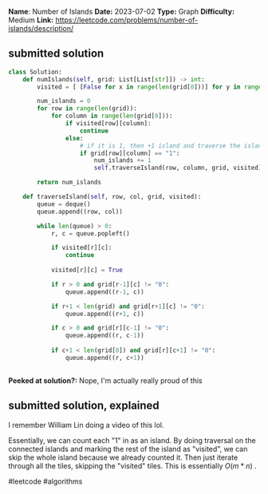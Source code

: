 
**Name**: Number of Islands
**Date:** 2023-07-02
**Type:** Graph
**Difficulty:** Medium
**Link:** https://leetcode.com/problems/number-of-islands/description/



## submitted solution
```python
class Solution:
    def numIslands(self, grid: List[List[str]]) -> int:
        visited = [ [False for x in range(len(grid[0]))] for y in range(len(grid))]

        num_islands = 0
        for row in range(len(grid)):
            for column in range(len(grid[0])):
                if visited[row][column]:
                    continue
                else:
                    # if it is 1, then +1 island and traverse the island
                    if grid[row][column] == "1":
                        num_islands += 1
                        self.traverseIsland(row, column, grid, visited)

        return num_islands

    def traverseIsland(self, row, col, grid, visited):
        queue = deque()
        queue.append((row, col))

        while len(queue) > 0:
            r, c = queue.popleft()

            if visited[r][c]:
                continue
            
            visited[r][c] = True

            if r > 0 and grid[r-1][c] != "0":
                queue.append((r-1, c))

            if r+1 < len(grid) and grid[r+1][c] != "0":
                queue.append((r+1, c))

            if c > 0 and grid[r][c-1] != "0":
                queue.append((r, c-1)) 
            
            if c+1 < len(grid[0]) and grid[r][c+1] != "0":
                queue.append((r, c+1))
            
```

**Peeked at solution?:** Nope, I'm actually really proud of this

## submitted solution, explained

I remember William Lin doing a video of this lol.

Essentially, we can count each "1" in as an island. By doing traversal on the connected islands and marking the rest of the island as "visited", we can skip the whole island because we already counted it. Then just iterate through all the tiles, skipping the "visited" tiles. This is essentially $O(m * n)$ .

#leetcode #algorithms 
